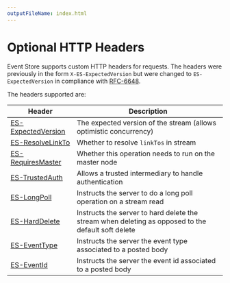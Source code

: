 ```yaml
---
outputFileName: index.html
---
```


# Optional HTTP Headers

<!-- TODO: Can Swagger replace this? And sub files -->

Event Store supports custom HTTP headers for requests. The headers were previously in the form `X-ES-ExpectedVersion` but were changed to `ES-ExpectedVersion` in compliance with [RFC-6648](http://tools.ietf.org/html/rfc6648).

The headers supported are:

| Header                                   | Description                                                                                        |
| ---------------------------------------- | -------------------------------------------------------------------------------------------------- |
| [ES-ExpectedVersion](~/http-api/optional-http-headers/expected-version.md) | The expected version of the stream (allows optimistic concurrency)                                 |
| [ES-ResolveLinkTo](~/http-api/optional-http-headers/resolve-linkto.md)     | Whether to resolve `linkTos` in stream                                                        |
| [ES-RequiresMaster](~/http-api/optional-http-headers/requires-master.md)   | Whether this operation needs to run on the master node                                          |
| [ES-TrustedAuth](~/http-api/optional-http-headers/trusted-intermediary.md) | Allows a trusted intermediary to handle authentication                                             |
| [ES-LongPoll](~/http-api/optional-http-headers/longpoll.md)                | Instructs the server to do a long poll operation on a stream read                                  |
| [ES-HardDelete](~/http-api/optional-http-headers/harddelete.md)            | Instructs the server to hard delete the stream when deleting as opposed to the default soft delete |
| [ES-EventType](~/http-api/optional-http-headers/eventtype.md)              | Instructs the server the event type associated to a posted body                                    |
| [ES-EventId](~/http-api/optional-http-headers/eventid.md)                  | Instructs the server the event id associated to a posted body                                      |
